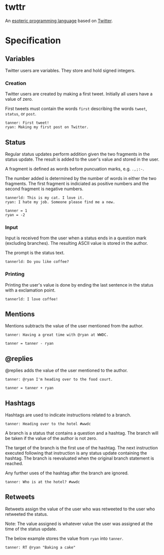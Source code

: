 # twttr
An [esoteric programming language](en.wikipedia.org/wiki/Esoteric_programming_language) based on [Twitter](https://twitter.com/).

# Specification
## Variables
Twitter users are variables. They store and hold signed integers.

### Creation
Twitter users are created by making a first tweet. Initially all users have a value of zero.

First tweets must contain the words `first` describing the words `tweet`, `status`, or `post`.

```
tanner: First tweet!
ryan: Making my first post on Twitter.
```

## Status
Regular status updates perform addition given the two fragments in the status update. The result is added to the user's value and stored in the user.

A fragment is defined as words before puncuation marks, e.g. `.,;:-`.

The number added is determined by the number of words in either the two fragments. The first fragment is indiciated as positive numbers and the second fragment is negative numbers.

```
tannerld: This is my cat. I love it.
ryan: I hate my job. Someone please find me a new.

tanner = 1
ryan = -2
```

### Input
Input is received from the user when a status ends in a question mark (excluding branches). The resulting ASCII value is stored in the author.

The prompt is the status text.

```
tannerld: Do you like coffee?
```

### Printing
Printing the user's value is done by ending the last sentence in the status with a exclamation point.

```
tannerld: I love coffee!
```

## Mentions
Mentions subtracts the value of the user mentioned from the author.

```
tanner: Having a great time with @ryan at WWDC.

tanner = tanner - ryan
```

## @replies
@replies adds the value of the user mentioned to the author.

```
tanner: @ryan I'm heading over to the food court.

tanner = tanner + ryan
```

## Hashtags
Hashtags are used to indicate instructions related to a branch.

```
tanner: Heading over to the hotel #wwdc
```

A branch is a status that contains a question and a hashtag. The branch will be taken if the value of the author is not zero.

The target of the branch is the first use of the hashtag. The next instruction executed following that instruction is any status update containing the hashtag. The branch is reevaluated when the original branch statement is reached.

Any further uses of the hashtag after the branch are ignored.

```
tanner: Who is at the hotel? #wwdc
```

## Retweets
Retweets assign the value of the user who was retweeted to the user who retweeted the status.

Note: The value assigned is whatever value the user was assigned at the time of the status update.

The below example stores the value from `ryan` into `tanner`.

```
tanner: RT @ryan "Baking a cake"
```